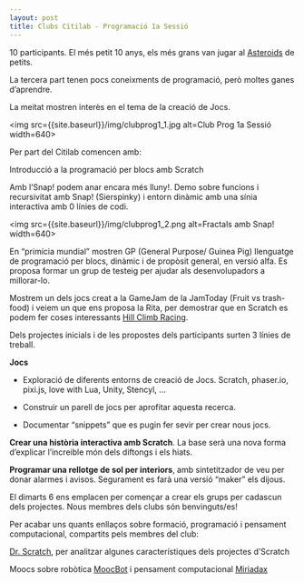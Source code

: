 ```yaml
---
layout: post
title: Clubs Citilab - Programació 1a Sessió
---
```


10 participants. El més petit 10 anys, els més grans van jugar al [Asteroids](https://en.wikipedia.org/wiki/Asteroids_%28video_game%29) de petits.

La tercera part tenen pocs coneixments de programació, però moltes ganes d’aprendre.

La meitat mostren interès en el tema de la creació de Jocs.

<img src={{site.baseurl}}/img/clubprog1_1.jpg alt=Club Prog 1a Sessió width=640>

Per part del Citilab comencen amb:

Introducció a la programació per blocs amb Scratch

Amb l’Snap! podem anar encara més lluny!.  Demo sobre funcions i recursivitat amb Snap! (Sierspinky) i  entorn dinàmic amb una sínia interactiva amb 0 línies de codi.

<img src={{site.baseurl}}/img/clubprog1_2.png  alt=Fractals amb Snap! width=640>

En “primícia mundial” mostren GP (General Purpose/ Guinea Pig) llenguatge de programació per blocs, dinàmic i de propòsit general, en versió alfa. Es proposa formar un grup de testeig per ajudar als desenvolupadors a millorar-lo.

Mostrem un dels jocs creat a la GameJam de la JamToday (Fruit vs trash-food) i veiem un que ens proposa la Rita,  per demostrar que en Scratch es podem fer coses interessants [Hill Climb Racing](https://scratch.mit.edu/projects/56667360/).

Dels projectes inicials i de les propostes dels participants surten 3 línies de treball.

**Jocs**

- Exploració de diferents entorns de creació de Jocs. Scratch, phaser.io, pixi.js, love with Lua, Unity, Stencyl, …

- Construir un parell de jocs per aprofitar aquesta recerca.

- Documentar “snippets” que es pugin fer sevir per crear nous jocs.

**Crear una història interactiva amb Scratch**. La base serà una nova forma d’explicar l’increible món dels diftongs i els hiats.

**Programar una rellotge de sol per interiors**, amb sintetitzador de veu  per donar alarmes i avisos. Segurament es farà una versió “maker” els dijous.

El dimarts 6 ens emplacen per començar a crear els grups per cadascun dels projectes. Nous membres dels clubs són benvinguts/es!

Per acabar uns  quants enllaços sobre formació, programació i pensament computacional, compartits pels membres del club:

[Dr. Scratch](http://drscratch.programamos.es/), per analitzar algunes característiques dels projectes d’Scratch

Moocs sobre robòtica [MoocBot](http://drscratch.programamos.es/) i pensament computacional [Miriadax](https://miriadax.net/web/pensamiento-computacional-en-la-escuela-2ed)




